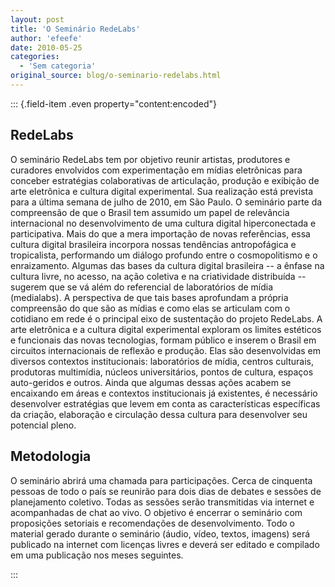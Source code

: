 ```yaml
---
layout: post
title: 'O Seminário RedeLabs'
author: 'efeefe'
date: 2010-05-25
categories:
  - 'Sem categoria'
original_source: blog/o-seminario-redelabs.html
---
```


::: {.field-item .even property="content:encoded"}
<div>

## RedeLabs

O seminário RedeLabs tem por objetivo reunir artistas, produtores e curadores envolvidos com experimentação em mídias eletrônicas para conceber estratégias colaborativas de articulação, produção e exibição de arte eletrônica e cultura digital experimental. Sua realização está prevista para a última semana de julho de 2010, em São Paulo. O seminário parte da compreensão de que o Brasil tem assumido um papel de relevância internacional no desenvolvimento de uma cultura digital hiperconectada e participativa. Mais do que a mera importação de novas referências, essa cultura digital brasileira incorpora nossas tendências antropofágica e tropicalista, performando um diálogo profundo entre o cosmopolitismo e o enraizamento. Algumas das bases da cultura digital brasileira -- a ênfase na cultura livre, no acesso, na ação coletiva e na criatividade distribuída -- sugerem que se vá além do referencial de laboratórios de mídia (medialabs). A perspectiva de que tais bases aprofundam a própria compreensão do que são as mídias e como elas se articulam com o cotidiano em rede é o principal eixo de sustentação do projeto RedeLabs. A arte eletrônica e a cultura digital experimental exploram os limites estéticos e funcionais das novas tecnologias, formam público e inserem o Brasil em circuitos internacionais de reflexão e produção. Elas são desenvolvidas em diversos contextos institucionais: laboratórios de mídia, centros culturais, produtoras multimídia, núcleos universitários, pontos de cultura, espaços auto-geridos e outros. Ainda que algumas dessas ações acabem se encaixando em áreas e contextos institucionais já existentes, é necessário desenvolver estratégias que levem em conta as características específicas da criação, elaboração e circulação dessa cultura para desenvolver seu potencial pleno.

## Metodologia

O seminário abrirá uma chamada para participações. Cerca de cinquenta pessoas de todo o país se reunirão para dois dias de debates e sessões de planejamento coletivo. Todas as sessões serão transmitidas via internet e acompanhadas de chat ao vivo. O objetivo é encerrar o seminário com proposições setoriais e recomendações de desenvolvimento. Todo o material gerado durante o seminário (áudio, vídeo, textos, imagens) será publicado na internet com licenças livres e deverá ser editado e compilado em uma publicação nos meses seguintes.

</div>
:::

